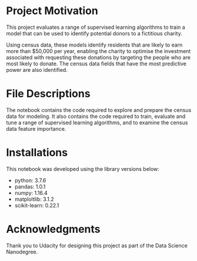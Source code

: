 # Project Motivation
This project evaluates a range of supervised learning algorithms to train a model that can be used to identify potential donors to a fictitious charity.  

Using census data, these models identify residents that are likely to earn more than $50,000 per year, enabling the charity to optimise the investment associated with requesting these donations by targeting the people who are most likely to donate. The census data fields that have the most predictive power are also identified.  

# File Descriptions
The notebook contains the code required to explore and prepare the census data for modeling.  It also contains the code required to train, evaluate and tune a range of supervised learning algorithms, and to examine the census data feature importance.  

# Installations
This notebook was developed using the library versions below:
* python: 3.7.6
* pandas: 1.0.1
* numpy: 1.16.4
* matploltlib: 3.1.2
* scikit-learn: 0.22.1

# Acknowledgments
Thank you to Udacity for designing this project as part of the Data Science Nanodegree.
